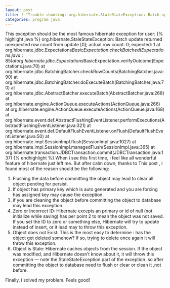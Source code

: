 ```yaml
---
layout: post
title: ! "Trouble shooting: org.hibernate.StaleStateException: Batch update returned unexpected row count from update [0]; actual row count: 0; expected: 1"
categories: program java
---
```


This exception should be the most famous hibernate exception for user:
{% highlight java %}
org.hibernate.StaleStateException: Batch update returned unexpected row count from update [0]; actual row count: 0; expected: 1
at org.hibernate.jdbc.Expectations$BasicExpectation.checkBatched(Expectations.java:85)
at org.hibernate.jdbc.Expectations$BasicExpectation.verifyOutcome(Expectations.java:70)
at org.hibernate.jdbc.BatchingBatcher.checkRowCounts(BatchingBatcher.java:90)
at org.hibernate.jdbc.BatchingBatcher.doExecuteBatch(BatchingBatcher.java:70)
at org.hibernate.jdbc.AbstractBatcher.executeBatch(AbstractBatcher.java:268)
at org.hibernate.engine.ActionQueue.executeActions(ActionQueue.java:266)
at org.hibernate.engine.ActionQueue.executeActions(ActionQueue.java:168)
at org.hibernate.event.def.AbstractFlushingEventListener.performExecutions(AbstractFlushingEventListener.java:321)
at org.hibernate.event.def.DefaultFlushEventListener.onFlush(DefaultFlushEventListener.java:50)
at org.hibernate.impl.SessionImpl.flush(SessionImpl.java:1027)
at org.hibernate.impl.SessionImpl.managedFlush(SessionImpl.java:365)
at org.hibernate.transaction.JDBCTransaction.commit(JDBCTransaction.java:137)
{% endhighlight %}
When i see this first time, i feel like all wonderful feature of hibernate just left me. But after calm down, thanks to This post , i found most of the reason should be the following:

1. Flushing the data before committing the object may lead to clear all object pending for persist.
2. If object has primary key which is auto generated and you are forcing has assigned key may cause the exception.
3. if you are cleaning the object before committing the object to database may lead this exception.
4. Zero or Incorrect ID: Hibernate excepts an primary or id of null (not initialize while saving) has per point 2 to mean the object was not saved. If you set the ID to zero or something else, Hibernate will try to update instead of insert, or it lead may to throw this exception.
5. Object does not Exist: This is the most easy to determine : has the object get deleted somehow? If so, trying to delete once again it will throw this exception. 
6. Object is Stale: Hibernate caches objects from the session. If the object was modified, and Hibernate doesn’t know about it, it will throw this exception — note the StaleStateException part of the exception. so after committing the object to database need to flush or clear or clean it ,not before.

Finally, i solved my problem. Feels good!